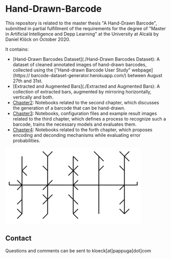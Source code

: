 # Hand-Drawn-Barcode

This repository is related to the master thesis "A Hand-Drawn Barcode", submitted in partial fulfillment of the requirements for the degree of "Master in Artificial Intelligence and Depp Learning" at the University at Alcalá by Daniel Klöck on October 2020.

It contains:
* [Hand-Drawn Barcodes Dataset](./Hand-Drawn Barcodes Dataset): A dataset of cleaned annotated images of hand-drawn barcodes, collected using the ["Hand-drawn Barcode User Study" webpage](https:// barcode-dataset-generator.herokuapp.com/) between August 27th and 31st.
* [Extracted and Augmented Bars](./Extracted and Augmented Bars): A collection of extracted bars, augmented by mirroring horizontally, vertically and both.
* [Chapter2](./Chapter2): Notebooks related to the second chapter, which discusses the generation of a barcode that can be hand-drawn.
* [Chapter3](./Chapter3): Notebooks, configuration files and example result images related to the third chapter, which defines a process to recognize such a barcode, trains the necessary models and evaluates them.
* [Chapter4](./Chapter4): Notebooks related to the forth chapter, which proposes encoding and deconding mechanisms while evaluating error probabilities.

![Example Barcode](./barcode.png)

## Contact

Questions and comments can be sent to kloeck[at]pappuga[dot]com